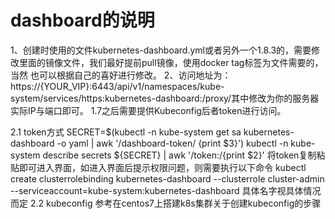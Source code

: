 # dashboard的说明

1、创建时使用的文件kubernetes-dashboard.yml或者另外一个1.8.3的，需要修改里面的镜像文件，我们最好提前pull镜像，使用docker tag标签为文件需要的，当然
也可以根据自己的喜好进行修改。
2、访问地址为：https://{YOUR_VIP}:6443/api/v1/namespaces/kube-system/services/https:kubernetes-dashboard:/proxy/其中修改为你的服务器实际IP与端口即可。
1.7之后需要提供Kubeconfig后者token进行访问。

 2.1 token方式
   SECRET=$(kubectl -n kube-system get sa kubernetes-dashboard -o yaml | awk '/dashboard-token/ {print $3}')
   kubectl -n kube-system describe secrets ${SECRET} | awk '/token:/{print $2}'
   将token复制粘贴即可进入界面，如进入界面后提示权限问题，则需要执行以下命令
   kubectl create clusterrolebinding kubernetes-dashboard --clusterrole cluster-admin --serviceaccount=kube-system:kubernetes-dashboard
   具体名字视具体情况而定
 2.2 kubeconfig
   参考在centos7上搭建k8s集群关于创建kubeconfig的步骤
